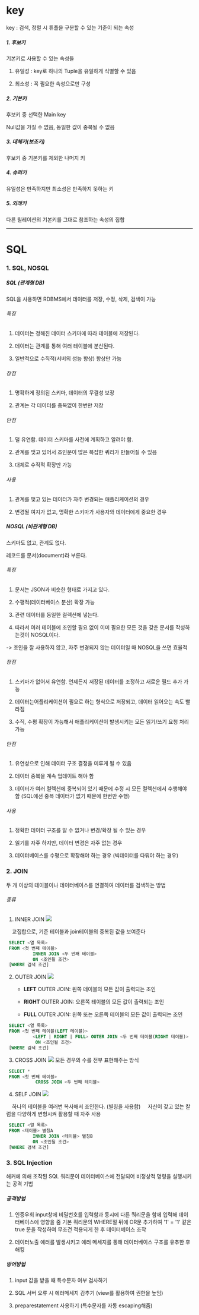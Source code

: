 # key

key : 검색, 정렬 시 튜플을 구분할 수 있는 기준이 되는 속성

##### 1. 후보키

기본키로 사용할 수 있는 속성들

1. 유일성 : key로 하나의 Tuple을 유일하게 식별할 수 있음

2. 최소성 : 꼭 필요한 속성으로만 구성

##### 2. 기본키

후보키 중 선택한 Main key

Null값을 가질 수 없음, 동일한 값이 중복될 수 없음

##### 3. 대체키(보조키)

후보키 중 기본키를 제외한 나머지 키

##### 4. 슈퍼키

유일성은 만족하지만 최소성은 만족하지 못하는 키

##### 5. 외래키

다른 릴레이션의 기본키를 그대로 참조하는 속성의 집합

---

# SQL

### 1. SQL, NOSQL

##### SQL (관계형 DB)

SQL을 사용하면 RDBMS에서 데이터를 저장, 수정, 삭제, 검색이 가능

###### 특징

1. 데이터는 정해진 데이터 스키마에 따라 테이블에 저장된다.

2. 데이터는 관계를 통해 여러 테이블에 분산된다.

3. 일반적으로 수직적(서버의 성능 향상) 향상만 가능

###### 장점

1. 명확하게 정의된 스키마, 데이터의 무결성 보장

2. 관계는 각 데이터를 중복없이 한번만 저장

###### 단점

1. 덜 유연함. 데이터 스키마를 사전에 계획하고 알려야 함.

2. 관계를 맺고 있어서 조인문이 많은 복잡한 쿼리가 만들어질 수 있음

3. 대체로 수직적 확장만 가능

###### 사용

1. 관계를 맺고 있는 데이터가 자주 변경되는 애플리케이션의 경우

2. 변경될 여지가 없고, 명확한 스키마가 사용자와 데이터에게 중요한 경우

##### NOSQL (비관계형 DB)

스키마도 없고, 관계도 없다.

레코드를 문서(document)라 부른다.

###### 특징

1. 문서는 JSON과 비슷한 형태로 가지고 있다. 

2. 수평적(데이터베이스 분산) 확장 가능

3. 관련 데이터를 동일한 컬렉션에 넣는다.

4. 따라서 여러 테이블에 조인할 필요 없이 이미 필요한 모든 것을 갖춘 문서를 작성하는것이 NOSQL이다.

-> 조인을 잘 사용하지 않고, 자주 변경되지 않는 데이터일 때 NOSQL을 쓰면 효율적

###### 장점

1. 스키마가 없어서 유연함. 언제든지 저장된 데이터를 조정하고 새로운 필드 추가 가능

2. 데이터는어플리케이션이 필요로 하는 형식으로 저장되고, 데이터 읽어오는 속도 빨라짐

3. 수직, 수평 확장이 가능해서 애플리케이션이 발생시키는 모든 읽기/쓰기 요청 처리 가능

###### 단점

1. 유연성으로 인해 데이터 구조 결정을 미루게 될 수 있음

2. 데이터 중복을 계속 업데이트 해야 함

3. 데이터가 여러 컬렉션에 중복되어 있기 때문에 수정 시 모든 컬렉션에서 수행해야 함 (SQL에선 중복 데이터가 없기 때문에 한번만 수행)

###### 사용

1. 정확한 데이터 구조를 알 수 없거나 변경/확장 될 수 있는 경우

2. 읽기를 자주 하지만, 데이터 변경은 자주 없는 경우

3. 데이터베이스를 수평으로 확장해야 하는 경우 (빅데이터를 다뤄야 하는 경우)

### 2. JOIN

두 개 이상의 테이블이나 데이터베이스를 연결하여 데이터를 검색하는 방법

###### 종류

1. INNER JOIN
   ![](데이터베이스_assets/2023-01-13-18-36-12-image.png)

    교집합으로, 기준 테이블과 join테이블의 중복된 값을 보여준다

```sql
 SELECT <열 목록>
 FROM <첫 번째 테이블>
          INNER JOIN <두 번째 테이블>
          ON <조인될 조건>
 [WHERE 검색 조건]
```

2. OUTER JOIN
   ![](데이터베이스_assets/2023-01-13-18-44-00-image.png)
   
   - **LEFT** OUTER JOIN: 왼쪽 테이블의 모든 값이 출력되는 조인
   
   - **RIGHT** OUTER JOIN: 오른쪽 테이블의 모든 값이 출력되는 조인
   
   - **FULL** OUTER JOIN: 왼쪽 또는 오른쪽 테이블의 모든 값이 출력되는 조인

```sql
 SELECT <열 목록>
 FROM <첫 번째 테이블(LEFT 테이블)>
          <LEFT | RIGHT | FULL> OUTER JOIN <두 번째 테이블(RIGHT 테이블)>
           ON <조인될 조건>
 [WHERE 검색 조건]
```

3. CROSS JOIN
   ![](데이터베이스_assets/2023-01-13-18-45-09-image.png)
   모든 경우의 수를 전부 표현해주는 방식

```sql
 SELECT * 
 FROM <첫 번째 테이블>
           CROSS JOIN <두 번째 테이블>
```

4. SELF JOIN
   ![](데이터베이스_assets/2023-01-13-18-45-54-image.png)

    하나의 테이블을 여러번 복사해서 조인한다. (별칭을 사용함)
    자신이 갖고 있는 칼럼을 다양하게 변형시켜 활용할 때 자주 사용

```sql
 SELECT <열 목록>
 FROM <테이블> 별칭A
          INNER JOIN <테이블> 별칭B
          ON <조인될 조건>
 [WHERE 검색 조건]
```

### 3. SQL Injection

해커에 의해 조작된 SQL 쿼리문이 데이터베이스에 전달되어 비정상적 명령을 실행시키는 공격 기법

##### 공격방법

1. 인증우회
   input창에 비밀번호를 입력함과 동시에 다른 쿼리문을 함께 입력해 데이터베이스에 영향을 줌
   기본 쿼리문의 WHERE절 뒤에 OR문 추가하여 '1' = '1' 같은 true 문을 작성하여 무조건 적용되게 한 후 데이터베이스 조작

2. 데이터노출
   에러를 발생시키고 에러 메세지를 통해 데이터베이스 구조를 유추한 후 해킹

##### 방어방법

1. input 값을 받을 때 특수문자 여부 검사하기

2. SQL 서버 오류 시 에러메세지 감추기 (view를 활용하여 권한을 높임)

3. preparestatement 사용하기 (특수문자를 자동 escaping해줌)




